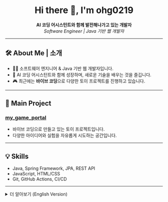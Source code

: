 <h1 align="center">Hi there 👋, I'm ohg0219</h1>

<p align="center">
  <b>AI 코딩 어시스턴트와 함께 발전해나가고 있는 개발자</b><br>
  <i>Software Engineer | Java 기반 웹 개발자</i>
</p>

---

## 🛠️ About Me | 소개

- 👨‍💻 소프트웨어 엔지니어 & Java 기반 웹 개발자입니다.
- 🤖 AI 코딩 어시스턴트와 함께 성장하며, 새로운 기술을 배우는 것을 즐깁니다.
- 🎮 최근에는 <b>바이브 코딩</b>으로 다양한 토이 프로젝트를 진행하고 있습니다.

---

## 🚀 Main Project

### [my_game_portal](https://github.com/ohg0219/my_game_portal)
- 바이브 코딩으로 만들고 있는 토이 프로젝트입니다.
- 다양한 아이디어와 실험을 자유롭게 시도하는 공간입니다.

---

## 💡 Skills

- Java, Spring Framework, JPA, REST API
- JavaScript, HTML/CSS
- Git, GitHub Actions, CI/CD

---

<details>
  <summary>더 알아보기 (English Version)</summary>
  
  ### 👋 Hi, I'm ohg0219!

  - Software Engineer specializing in Java-based web development.
  - Always growing with AI coding assistants and open to new technologies.
  - Recently, I'm working on various toy projects using <b>Vibe Coding</b>.
  - Main Project: [my_game_portal](https://github.com/ohg0219/my_game_portal) — a playground for creative and experimental ideas.
  - Other repositories: 
    - [anthropics/claude-code](https://github.com/anthropics/claude-code)
    - [ohg0219/craw](https://github.com/ohg0219/craw)
    - [ohg0219/olympos](https://github.com/ohg0219/olympos)
    - [bsideproject/14_7_team_back](https://github.com/bsideproject/14_7_team_back)
</details>